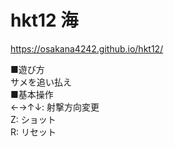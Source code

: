 # hkt12 海

https://osakana4242.github.io/hkt12/

■遊び方<br>
サメを追い払え<br>
■基本操作<br>
←→↑↓: 射撃方向変更<br>
Z: ショット<br>
R: リセット<br>

